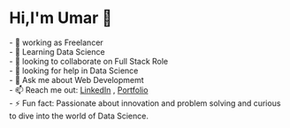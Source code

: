 <h1> Hi,I'm Umar 👋</h1>
- 🔭 working as Freelancer </br>
- 🌱 Learning Data Science</br>
- 👯 looking to collaborate on Full Stack Role </br>
- 🤔 looking for help in Data Science </br>
- 💬 Ask me about Web Developmemt </br>
- 📫 Reach me out: <a href="https://www.linkedin.com/in/ch-umar-aslam">LinkedIn</a> , <a href="https://ch-umar-aslam.github.io/codebase/">Portfolio</a></br> 
- ⚡ Fun fact: Passionate about innovation and problem solving and curious to dive into the world of Data Science.</br>
